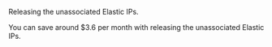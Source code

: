 Releasing the unassociated Elastic IPs.

You can save around $3.6 per month with releasing the unassociated Elastic IPs.

